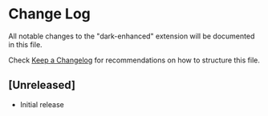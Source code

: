 # Change Log

All notable changes to the "dark-enhanced" extension will be documented in this file.

Check [Keep a Changelog](http://keepachangelog.com/) for recommendations on how to structure this file.

## [Unreleased]

- Initial release
